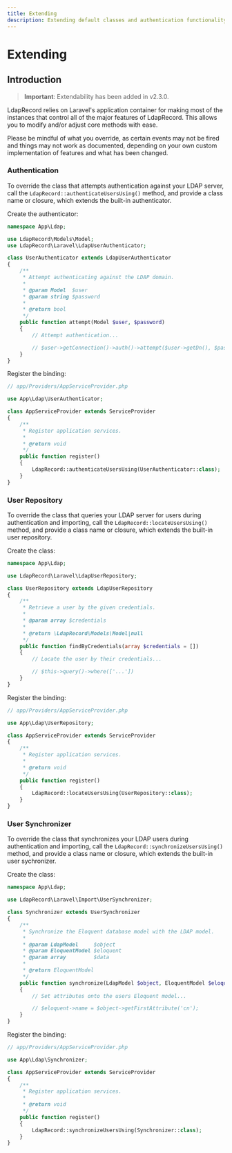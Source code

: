 ```yaml
---
title: Extending
description: Extending default classes and authentication functionality
---
```


# Extending

## Introduction

> **Important**: Extendability has been added in v2.3.0.

LdapRecord relies on Laravel's application container for making most of the
instances that control all of the major features of LdapRecord. This
allows you to modify and/or adjust core methods with ease.

Please be mindful of what you override, as certain events may not be fired
and things may not work as documented, depending on your own custom
implementation of features and what has been changed.

### Authentication

To override the class that attempts authentication against your LDAP server,
call the `LdapRecord::authenticateUsersUsing()` method, and provide
a class name or closure, which extends the built-in authenticator.

Create the authenticator:

```php
namespace App\Ldap;

use LdapRecord\Models\Model;
use LdapRecord\Laravel\LdapUserAuthenticator;

class UserAuthenticator extends LdapUserAuthenticator
{
    /**
     * Attempt authenticating against the LDAP domain.
     *
     * @param Model  $user
     * @param string $password
     *
     * @return bool
     */
    public function attempt(Model $user, $password)
    {
        // Attempt authentication...

        // $user->getConnection()->auth()->attempt($user->getDn(), $password)...
    }
}
```

Register the binding:

```php
// app/Providers/AppServiceProvider.php

use App\Ldap\UserAuthenticator;

class AppServiceProvider extends ServiceProvider
{
    /**
     * Register application services.
     *
     * @return void
     */
    public function register()
    {
        LdapRecord::authenticateUsersUsing(UserAuthenticator::class);
    }
}
```

### User Repository

To override the class that queries your LDAP server for users during authentication
and importing, call the `LdapRecord::locateUsersUsing()` method, and provide
a class name or closure, which extends the built-in user repository.

Create the class:

```php
namespace App\Ldap;

use LdapRecord\Laravel\LdapUserRepository;

class UserRepository extends LdapUserRepository
{
    /**
     * Retrieve a user by the given credentials.
     *
     * @param array $credentials
     *
     * @return \LdapRecord\Models\Model|null
     */
    public function findByCredentials(array $credentials = [])
    {
        // Locate the user by their credentials...

        // $this->query()->where(['...'])
    }
}
```

Register the binding:

```php
// app/Providers/AppServiceProvider.php

use App\Ldap\UserRepository;

class AppServiceProvider extends ServiceProvider
{
    /**
     * Register application services.
     *
     * @return void
     */
    public function register()
    {
        LdapRecord::locateUsersUsing(UserRepository::class);
    }
}
```

### User Synchronizer

To override the class that synchronizes your LDAP users during authentication and
importing, call the `LdapRecord::synchronizeUsersUsing()` method, and provide
a class name or closure, which extends the built-in user sychronizer.

Create the class:

```php
namespace App\Ldap;

use LdapRecord\Laravel\Import\UserSynchronizer;

class Synchronizer extends UserSynchronizer
{
    /**
     * Synchronize the Eloquent database model with the LDAP model.
     *
     * @param LdapModel     $object
     * @param EloquentModel $eloquent
     * @param array         $data
     *
     * @return EloquentModel
     */
    public function synchronize(LdapModel $object, EloquentModel $eloquent, array $data = [])
    {
        // Set attributes onto the users Eloquent model...

        // $eloquent->name = $object->getFirstAttribute('cn');
    }
}
```

Register the binding:

```php
// app/Providers/AppServiceProvider.php

use App\Ldap\Synchronizer;

class AppServiceProvider extends ServiceProvider
{
    /**
     * Register application services.
     *
     * @return void
     */
    public function register()
    {
        LdapRecord::synchronizeUsersUsing(Synchronizer::class);
    }
}
```
